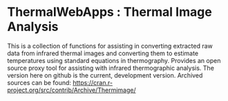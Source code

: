 # ThermalWebApps : Thermal Image Analysis

This is a collection of functions for assisting in converting extracted raw data from infrared thermal images and converting them to estimate temperatures using standard equations in thermography. Provides an open source proxy tool for assisting with infrared thermographic analysis. The version here on github is the current, development version. Archived sources can be found: https://cran.r-project.org/src/contrib/Archive/Thermimage/



